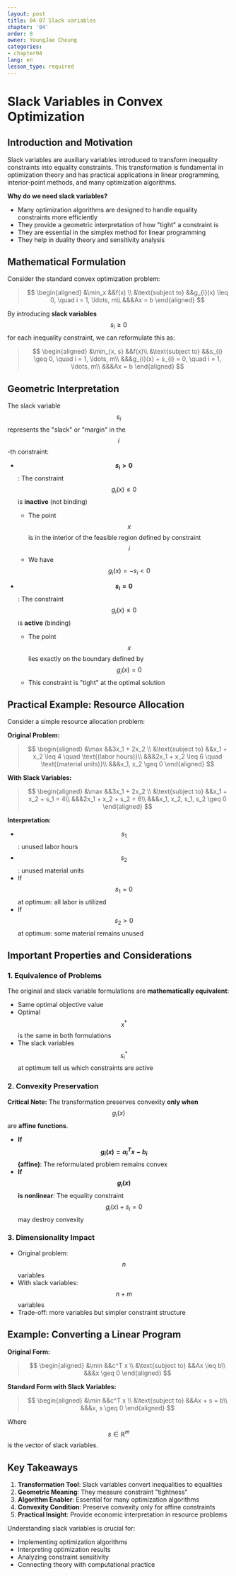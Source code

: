 ```yaml
---
layout: post
title: 04-07 Slack variables
chapter: '04'
order: 8
owner: YoungJae Choung
categories:
- chapter04
lang: en
lesson_type: required
---
```


# Slack Variables in Convex Optimization

## Introduction and Motivation

Slack variables are auxiliary variables introduced to transform inequality constraints into equality constraints. This transformation is fundamental in optimization theory and has practical applications in linear programming, interior-point methods, and many optimization algorithms.

**Why do we need slack variables?**
- Many optimization algorithms are designed to handle equality constraints more efficiently
- They provide a geometric interpretation of how "tight" a constraint is
- They are essential in the simplex method for linear programming
- They help in duality theory and sensitivity analysis

## Mathematical Formulation

Consider the standard convex optimization problem:

>$$
\begin{aligned}
&\min_x &&f(x) \\
&\text{subject to} &&g_{i}(x) \leq 0, \quad i = 1, \ldots, m\\
&&&Ax = b
\end{aligned}
>$$

By introducing **slack variables** $$s_i \geq 0$$ for each inequality constraint, we can reformulate this as:

>$$
\begin{aligned}
&\min_{x, s} &&f(x)\\
&\text{subject to} &&s_{i} \geq 0, \quad i = 1, \ldots, m\\
&&&g_{i}(x) + s_{i} = 0, \quad i = 1, \ldots, m\\
&&&Ax = b
\end{aligned}
$$

## Geometric Interpretation

The slack variable $$s_i$$ represents the "slack" or "margin" in the $$i$$-th constraint:

- **$$s_i > 0$$**: The constraint $$g_i(x) \leq 0$$ is **inactive** (not binding)
  - The point $$x$$ is in the interior of the feasible region defined by constraint $$i$$
  - We have $$g_i(x) = -s_i < 0$$

- **$$s_i = 0$$**: The constraint $$g_i(x) \leq 0$$ is **active** (binding)
  - The point $$x$$ lies exactly on the boundary defined by $$g_i(x) = 0$$
  - This constraint is "tight" at the optimal solution

## Practical Example: Resource Allocation

Consider a simple resource allocation problem:

**Original Problem:**
>$$
\begin{aligned}
&\max &&3x_1 + 2x_2 \\
&\text{subject to} &&x_1 + x_2 \leq 4 \quad \text{(labor hours)}\\
&&&2x_1 + x_2 \leq 6 \quad \text{(material units)}\\
&&&x_1, x_2 \geq 0
\end{aligned}
>$$

**With Slack Variables:**
>$$
\begin{aligned}
&\max &&3x_1 + 2x_2 \\
&\text{subject to} &&x_1 + x_2 + s_1 = 4\\
&&&2x_1 + x_2 + s_2 = 6\\
&&&x_1, x_2, s_1, s_2 \geq 0
\end{aligned}
>$$

**Interpretation:**
- $$s_1$$: unused labor hours
- $$s_2$$: unused material units
- If $$s_1 = 0$$ at optimum: all labor is utilized
- If $$s_2 > 0$$ at optimum: some material remains unused

## Important Properties and Considerations

### 1. Equivalence of Problems
The original and slack variable formulations are **mathematically equivalent**:
- Same optimal objective value
- Optimal $$x^*$$ is the same in both formulations
- The slack variables $$s_i^*$$ at optimum tell us which constraints are active

### 2. Convexity Preservation
**Critical Note:** The transformation preserves convexity **only when** $$g_i(x)$$ are **affine functions**.

- **If $$g_i(x) = a_i^T x - b_i$$ (affine)**: The reformulated problem remains convex
- **If $$g_i(x)$$ is nonlinear**: The equality constraint $$g_i(x) + s_i = 0$$ may destroy convexity

### 3. Dimensionality Impact
- Original problem: $$n$$ variables
- With slack variables: $$n + m$$ variables
- Trade-off: more variables but simpler constraint structure

## Example: Converting a Linear Program

**Original Form:**
>$$
\begin{aligned}
&\min &&c^T x \\
&\text{subject to} &&Ax \leq b\\
&&&x \geq 0
\end{aligned}
>$$

**Standard Form with Slack Variables:**
>$$
\begin{aligned}
&\min &&c^T x \\
&\text{subject to} &&Ax + s = b\\
&&&x, s \geq 0
\end{aligned}
>$$

Where $$s \in \mathbb{R}^m$$ is the vector of slack variables.

## Key Takeaways

1. **Transformation Tool**: Slack variables convert inequalities to equalities
2. **Geometric Meaning**: They measure constraint "tightness"
3. **Algorithm Enabler**: Essential for many optimization algorithms
4. **Convexity Condition**: Preserve convexity only for affine constraints
5. **Practical Insight**: Provide economic interpretation in resource problems

Understanding slack variables is crucial for:
- Implementing optimization algorithms
- Interpreting optimization results
- Analyzing constraint sensitivity
- Connecting theory with computational practice
